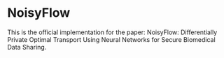 # NoisyFlow

This is the official implementation for the paper: NoisyFlow: Differentially Private Optimal Transport Using Neural Networks for Secure Biomedical Data Sharing.
